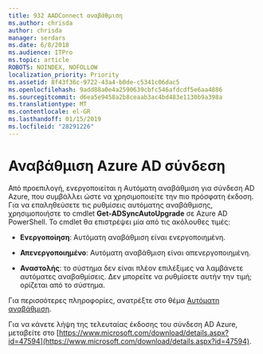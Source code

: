 ```yaml
---
title: 932 AADConnect αναβάθμιση
ms.author: chrisda
author: chrisda
manager: serdars
ms.date: 6/8/2018
ms.audience: ITPro
ms.topic: article
ROBOTS: NOINDEX, NOFOLLOW
localization_priority: Priority
ms.assetid: 8f43f36c-9722-43a4-b0de-c5341c06dac5
ms.openlocfilehash: 9add88a0e4a2590639cbfc546afdcdf5e6aa4886
ms.sourcegitcommit: d6ea5e9458a2b8ceaab3ac4bd483e1130b9a398a
ms.translationtype: MT
ms.contentlocale: el-GR
ms.lasthandoff: 01/15/2019
ms.locfileid: "28291226"
---
```

# <a name="upgrade-azure-ad-connect"></a>Αναβάθμιση Azure AD σύνδεση

Από προεπιλογή, ενεργοποιείται η Αυτόματη αναβάθμιση για σύνδεση AD Azure, που συμβάλλει ώστε να χρησιμοποιείτε την πιο πρόσφατη έκδοση. Για να επαληθεύσετε τις ρυθμίσεις αυτόματης αναβάθμισης, χρησιμοποιήστε το cmdlet **Get-ADSyncAutoUpgrade** σε Azure AD PowerShell. Το cmdlet θα επιστρέψει μία από τις ακόλουθες τιμές: 
  
- **Ενεργοποίηση**: Αυτόματη αναβάθμιση είναι ενεργοποιημένη. 
    
- **Απενεργοποιημένο**: Αυτόματη αναβάθμιση είναι απενεργοποιημένη. 
    
- **Αναστολής**: το σύστημα δεν είναι πλέον επιλέξιμες να λαμβάνετε αυτόματες αναβαθμίσεις. Δεν μπορείτε να ρυθμίσετε αυτήν την τιμή; ορίζεται από το σύστημα. 
    
Για περισσότερες πληροφορίες, ανατρέξτε στο θέμα [Αυτόματη αναβάθμιση](https://docs.microsoft.com/azure/active-directory/connect/active-directory-aadconnect-feature-automatic-upgrade).
  
Για να κάνετε λήψη της τελευταίας έκδοσης του σύνδεση AD Azure, μεταβείτε στο [https://www.microsoft.com/download/details.aspx?id=47594](https://www.microsoft.com/download/details.aspx?id=47594).
  

